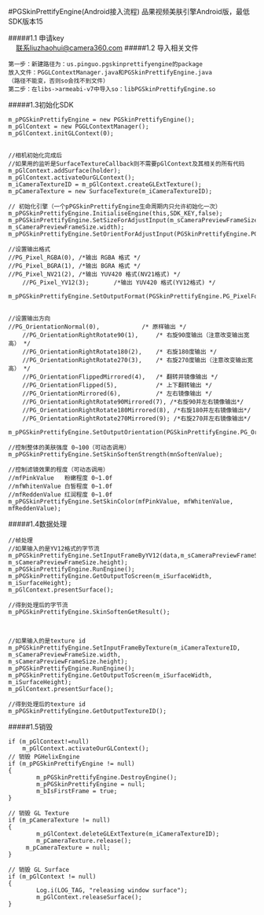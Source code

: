 #PGSkinPrettifyEngine(Android接入流程)
品果视频美肤引擎Android版，最低SDK版本15

#####1.1 申请key	
        联系liuzhaohui@camera360.com
#####1.2 导入相关文件	

	第一步：新建路径为：us.pinguo.pgskinprettifyengine的package
	放入文件：PGGLContextManager.java和PGSkinPrettifyEngine.java
	（路径不能变，否则so会找不到文件）
	第二步：在libs->armeabi-v7中导入so：libPGSkinPrettifyEngine.so
	
#####1.3初始化SDK

	m_pPGSkinPrettifyEngine = new PGSkinPrettifyEngine();
	m_pGlContext = new PGGLContextManager();
	m_pGlContext.initGLContext(0);


	//相机初始化完成后
	//如果用的监听是SurfaceTextureCallback则不需要pGlContext及其相关的所有代码
	m_pGlContext.addSurface(holder);
	m_pGlContext.activateOurGLContext();
	m_iCameraTextureID = m_pGlContext.createGLExtTexture();
	m_pCameraTexture = new SurfaceTexture(m_iCameraTextureID);

	// 初始化引擎（一个pPGSkinPrettifyEngine生命周期内只允许初始化一次）
	m_pPGSkinPrettifyEngine.InitialiseEngine(this,SDK_KEY,false);
	m_pPGSkinPrettifyEngine.SetSizeForAdjustInput(m_sCameraPreviewFrameSize.height, m_sCameraPreviewFrameSize.width);
	m_pPGSkinPrettifyEngine.SetOrientForAdjustInput(PGSkinPrettifyEngine.PG_Orientation.PG_OrientationRightRotate90);
	
	//设置输出格式 
	//PG_Pixel_RGBA(0),	/*输出 RGBA 格式 */
	//PG_Pixel_BGRA(1),	/*输出 BGRA 格式 */
	//PG_Pixel_NV21(2),	/*输出 YUV420 格式(NV21格式) */
        //PG_Pixel_YV12(3);       /*输出 YUV420 格式(YV12格式) */
        m_pPGSkinPrettifyEngine.SetOutputFormat(PGSkinPrettifyEngine.PG_PixelFormat.PG_Pixel_BGRA);
	
	
	//设置输出方向
	//PG_OrientationNormal(0),            /* 原样输出 */
        //PG_OrientationRightRotate90(1),     /* 右旋90度输出（注意改变输出宽高） */
        //PG_OrientationRightRotate180(2),    /* 右旋180度输出 */
        //PG_OrientationRightRotate270(3),    /* 右旋270度输出（注意改变输出宽高） */
        //PG_OrientationFlippedMirrored(4),   /* 翻转并镜像输出 */
        //PG_OrientationFlipped(5),           /* 上下翻转输出 */
        //PG_OrientationMirrored(6),          /* 左右镜像输出 */
        //PG_OrientationRightRotate90Mirrored(7), /*右旋90并左右镜像输出*/
        //PG_OrientationRightRotate180Mirrored(8), /*右旋180并左右镜像输出*/
        //PG_OrientationRightRotate270Mirrored(9); /*右旋270并左右镜像输出*/
        m_pPGSkinPrettifyEngine.SetOutputOrientation(PGSkinPrettifyEngine.PG_Orientation.PG_OrientationFlippedMirrored);

	//控制整体的美肤强度 0~100（可动态调用）
	m_pPGSkinPrettifyEngine.SetSkinSoftenStrength(mnSoftenValue);
	
	//控制滤镜效果的程度（可动态调用）
	//mfPinkValue   粉嫩程度 0~1.0f
	//mfWhitenValue 白皙程度 0~1.0f
	//mfReddenValue 红润程度 0~1.0f
	m_pPGSkinPrettifyEngine.SetSkinColor(mfPinkValue, mfWhitenValue, mfReddenValue);
	
#####1.4数据处理

	//帧处理
	//如果输入的是YV12格式的字节流  
	m_pPGSkinPrettifyEngine.SetInputFrameByYV12(data,m_sCameraPreviewFrameSize.width, m_sCameraPreviewFrameSize.height);
	m_pPGSkinPrettifyEngine.RunEngine();
	m_pPGSkinPrettifyEngine.GetOutputToScreen(m_iSurfaceWidth, m_iSurfaceHeight);
	m_pGlContext.presentSurface();
	
	//得到处理后的字节流
	m_pPGSkinPrettifyEngine.SkinSoftenGetResult();
	
	
	
	//如果输入的是texture id
	m_pPGSkinPrettifyEngine.SetInputFrameByTexture(m_iCameraTextureID, m_sCameraPreviewFrameSize.width, 			m_sCameraPreviewFrameSize.height);
	m_pPGSkinPrettifyEngine.RunEngine();
	m_pPGSkinPrettifyEngine.GetOutputToScreen(m_iSurfaceWidth, m_iSurfaceHeight);
	m_pGlContext.presentSurface();
	
	//得到处理后的texture id
	m_pPGSkinPrettifyEngine.GetOutputTextureID();
	
#####1.5销毁

	if (m_pGlContext!=null)
		m_pGlContext.activateOurGLContext();
	// 销毁 PGHelixEngine
	if (m_pPGSkinPrettifyEngine != null)
	{
    		m_pPGSkinPrettifyEngine.DestroyEngine();
    		m_pPGSkinPrettifyEngine = null;
    		m_bIsFirstFrame = true;
	}

	// 销毁 GL Texture
	if (m_pCameraTexture != null)
	{
    		m_pGlContext.deleteGLExtTexture(m_iCameraTextureID);
    		m_pCameraTexture.release();
   		 m_pCameraTexture = null;
	}

	// 销毁 GL Surface
	if (m_pGlContext != null)
	{
    		Log.i(LOG_TAG, "releasing window surface");
    		m_pGlContext.releaseSurface();
	}
